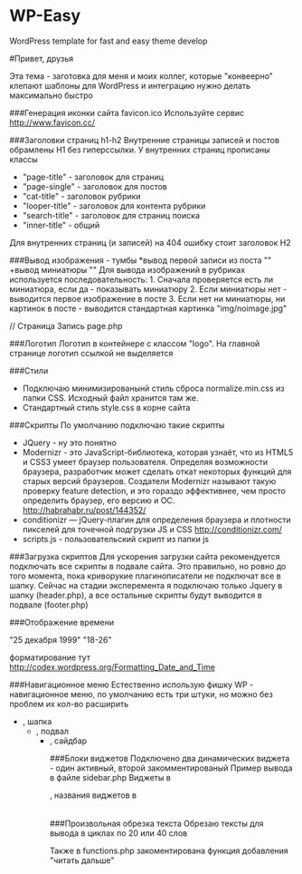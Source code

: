 WP-Easy
=======

WordPress template for fast and easy theme develop

#Привет, друзья

Эта тема - заготовка для меня и моих коллег, которые "конвеерно" клепают шаблоны для WordPress и интеграцию нужно делать максимально быстро

###Генерация иконки сайта favicon.ico 
Используйте сервис http://www.favicon.cc/

###Заголовки страниц h1-h2
Внутренние страницы записей и постов обрамлены H1 без гиперссылки.
У внутренних страниц прописаны классы 
* "page-title"	-	заголовок для страниц
* "page-single"	-	заголовок для постов
* "cat-title"		-	заголовок рубрики
* "looper-title"	-	заголовок для контента рубрики
* "search-title"	-	заголовок для страниц поиска
* "inner-title"	-	общий

Для внутренних страниц (и записей) на 404 ошибку стоит заголовок H2 

###Вывод изображения - тумбы
  *вывод первой записи из поста "<?php echo catch_that_image(); ?>"
  +вывод миниатюры "<?php the_post_thumbnail(array(250,250)); ?>"
Для вывода изображений в рубриках используется последовательность:
	1.	Сначала проверяется есть ли миниатюра, если да - показывать миниатюру
	2. 	Если миниатюры нет - выводится первое изображение в посте
	3. 	Если нет ни миниатюры, ни картинок в посте - выводится стандартная картинка "img/noimage.jpg"

// Страница Запись page.php 

###Логотип
Логотип в контейнере с классом "logo". На главной странице логотип ссылкой не выделяется

###Стили
*	Подключаю минимизированынй стиль сброса normalize.min.css из папки CSS. Исходный файл хранится там же.
*	Стандартный стиль style.css в корне сайта

###Скрипты
По умолчанию подключаю такие скрипты
*	JQuery - ну это понятно
*	Modernizr	-	это JavaScript-библиотека, которая узнаёт, что из HTML5 и CSS3 умеет браузер пользователя. Определяя возможности браузера, разработчик может сделать откат некоторых функций для старых версий браузеров. Создатели Modernizr называют такую проверку feature detection, и это гораздо эффективнее, чем просто определить браузер, его версию и ОС. http://habrahabr.ru/post/144352/
*	conditionizr — jQuery-плагин для определения браузера и плотности пикселей для точечной подгрузки JS и CSS http://conditionizr.com/
*	scripts.js - пользовательский скрипт из папки js

###Загрузка скриптов
Для ускорения загрузки сайта рекомендуется подключать все скрипты в подвале сайта. Это правильно, но ровно до того момента, пока криворукие плагинописатели не подключат все в шапку.
Сейчас на стадии эксперемента я подключаю только Jquery в шапку (header.php), а все остальные скрипты будут выводится в подвале (footer.php)

###Отображение времени
<?php the_time('d F Y'); ?> "25 декабря 1999"
<?php the_time('H:i'); ?>	"18-26"
форматирование тут http://codex.wordpress.org/Formatting_Date_and_Time

###Навигационное меню
Естественно использую фишку WP - навигационное меню, по умолчанию есть три штуки, но можно без проблем их кол-во расширить
*	<?php wpeHeadNav(); ?>, шапка <ul class="headnav">
*	<?php wpeFootNav(); ?>, подвал <ul class="footernav">
*	<?php wpeHeadNav(); ?>, сайдбар <ul class="sidebarnav">


###Блоки виджетов
Подключено два динамических виджета - один активный, второй закомментированый
Пример вывода в файле sidebar.php
Виджеты в <div class="widget"></div>, названия виджетов в <h6></h6>

###Произвольная обрезка текста
Обрезаю тексты для вывода в циклах по 20 или 40 слов
<?php wpeExcerpt('wpeExcerpt20'); ?>
<?php wpeExcerpt('wpeExcerpt40'); ?>
Также в functions.php закоментирована функция добавления "читать дальше"
